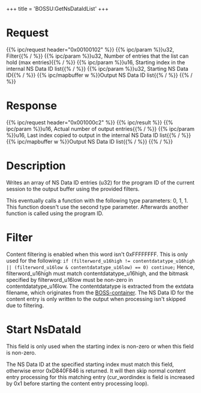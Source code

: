 +++
title = 'BOSSU:GetNsDataIdList'
+++

# Request

{{% ipc/request header="0x00100102" %}}
{{% ipc/param %}}u32, Filter{{% / %}}
{{% ipc/param %}}u32, Number of entries that the list can hold (max entries){{% / %}}
{{% ipc/param %}}u16, Starting index in the internal NS Data ID list{{% / %}}
{{% ipc/param %}}u32, Starting NS Data ID{{% / %}}
{{% ipc/mapbuffer w %}}Output NS Data ID list{{% / %}}
{{% / %}}

# Response

{{% ipc/request header="0x001000c2" %}}
{{% ipc/result %}}
{{% ipc/param %}}u16, Actual number of output entries{{% / %}}
{{% ipc/param %}}u16, Last index copied to output in the internal NS Data ID list{{% / %}}
{{% ipc/mapbuffer w %}}Output NS Data ID list{{% / %}}
{{% / %}}

# Description

Writes an array of NS Data ID entries (u32) for the program ID of the current session to the output buffer using the provided filters.

This eventually calls a function with the following type parameters: 0, 1, 1. This function doesn't use the second type parameter. Afterwards another function is called using the program ID.

# Filter

Content filtering is enabled when this word isn't 0xFFFFFFFF. This is only used for the following: `if (filterword_u16high != contentdatatype_u16high || (filterword_u16low & contentdatatype_u16low) == 0) continue;` Hence, filterword_u16high must match contentdatatype_u16high, and the bitmask specified by filterword_u16low must be non-zero in contentdatatype_u16low. The contentdatatype is extracted from the extdata filename, which originates from the [BOSS-container](SpotPass "wikilink"). The NS Data ID for the content entry is only written to the output when processing isn't skipped due to filtering.

# Start NsDataId

This field is only used when the starting index is non-zero or when this field is non-zero.

The NS Data ID at the specified starting index must match this field, otherwise error 0xD840F846 is returned. It will then skip normal content entry processing for this matching entry (cur_wordindex is field is increased by 0x1 before starting the content entry processing loop).
